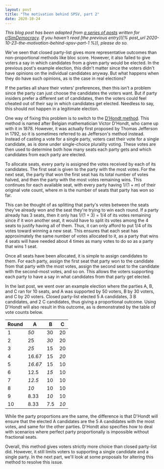 ```yaml
---
layout: post
title: "The motivation behind SPSV, part 2"
date: 2020-10-24
---
```

*This blog post has been adapted from [a series of posts](https://www.reddit.com/r/SimDemocracy/comments/ieogtk/the_motivation_behind_spsv_series/) written for [r/SimDemocracy](https://www.reddit.com/r/SimDemocracy/). If you haven't read [the previous entry]({% post_url 2020-10-23-the-motivation-behind-spsv-part-1 %}), please do so.*

We've seen that closed party-list gives more representative outcomes than non-proportional methods like bloc score. However, it also failed to give voters a say in which candidates from a given party would be elected. In the previous post's example election, this didn't matter since the voters didn't have opinions on the individual candidates anyway. But what happens when they do have such opinions, as is the case in real elections?

If the parties all share their voters' preferences, then this isn't a problem since the party can just choose the candidates the voters want. But if party insiders prefer a different set of candidates, then the voters could feel cheated out of their say in which candidates get elected. Needless to say, this should not happen in a legitimate election.

<!--break-->

One way of fixing this problem is to switch to the [D’Hondt method](https://en.wikipedia.org/wiki/D%27Hondt_method). This method is named after Belgian mathematician Victor D'Hondt, who came up with it in 1878. However, it was actually first proposed by Thomas Jefferson in 1792, so it is sometimes referred to as Jefferson's method instead. Instead of casting a vote for a single party, voters cast their vote for a single candidate, as is done under single-choice plurality voting. These votes are then used to determine both how many seats each party gets and which candidates from each party are elected.

To allocate seats, every party is assigned the votes received by each of its candidates. The first seat is given to the party with the most votes. For the next seat, the party that won the first seat has its total number of votes halved, and then the party with the most votes remaining wins. This continues for each available seat, with every party having 1/(1 + *m*) of their original vote count, where *m* is the number of seats that party has won so far.

This can be thought of as splitting that party's votes between the seats they've already won and the seat they're trying to win each round. If a party already has 3 seats, then it only has 1/(1 + 3) = 1/4 of its votes remaining since if it won another seat, it would have to split its votes among the 4 seats to justify having all of them. Thus, it can only afford to put 1/4 of its votes toward winning a new seat. This ensures that each seat has approximately the same number of votes allocated to it, as a party that wins 4 seats will have needed about 4 times as many votes to do so as a party that wins 1 seat.

Once all seats have been allocated, it is simple to assign candidates to them. For each party, assign the first seat that party won to the candidate from that party with the most votes, assign the second seat to the candidate with the second-most votes, and so on. This allows the voters supporting each party to have a say in what candidates from that party get elected.

In the last post, we went over an example election where the parties A, B, and C ran for 10 seats, and A was supported by 50 voters, B by 30 voters, and C by 20 voters. Closed party-list elected 5 A candidates, 3 B candidates, and 2 C candidates, thus giving a proportional outcome. Using D'Hondt will also result in this outcome, as is demonstrated by the table of vote counts below.

Round|A|B|C
--|--|--|--
1|*50*|30|20
2|25|*30*|20
3|*25*|15|20
4|16.67|15|*20*
5|*16.67*|15|10
6|12.5|*15*|10
7|*12.5*|10|10
8|*10*|10|10
9|8.33|*10*|10
10|8.33|7.5|*10*

While the party proportions are the same, the difference is that D'Hondt will ensure that the elected A candidates are the 5 A candidates with the most votes, and same for the other parties. D'Hondt also specifies how to deal with scenarios where perfect party proportionally is impossible without fractional seats.

Overall, this method gives voters strictly more choice than closed party-list did. However, it still limits voters to supporting a single candidate and a single party. In the next part, we'll look at some proposals for altering this method to resolve this issue.